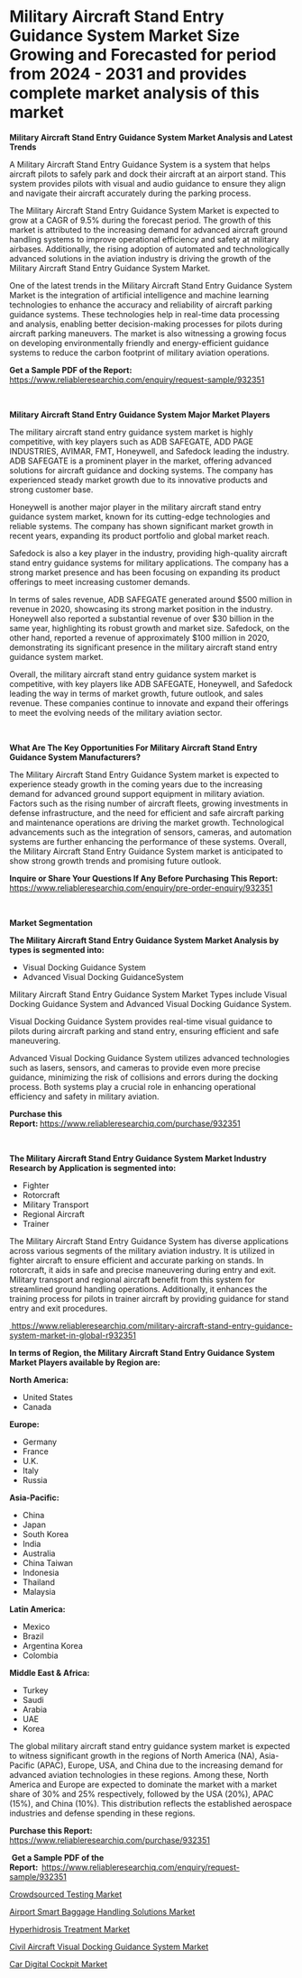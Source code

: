 <p><h1>Military Aircraft Stand Entry Guidance System Market Size Growing and Forecasted for period from 2024 - 2031 and provides complete market analysis of this market</h1></p><p><strong>Military Aircraft Stand Entry Guidance System Market Analysis and Latest Trends</strong></p>
<p><p>A Military Aircraft Stand Entry Guidance System is a system that helps aircraft pilots to safely park and dock their aircraft at an airport stand. This system provides pilots with visual and audio guidance to ensure they align and navigate their aircraft accurately during the parking process.</p><p>The Military Aircraft Stand Entry Guidance System Market is expected to grow at a CAGR of 9.5% during the forecast period. The growth of this market is attributed to the increasing demand for advanced aircraft ground handling systems to improve operational efficiency and safety at military airbases. Additionally, the rising adoption of automated and technologically advanced solutions in the aviation industry is driving the growth of the Military Aircraft Stand Entry Guidance System Market.</p><p>One of the latest trends in the Military Aircraft Stand Entry Guidance System Market is the integration of artificial intelligence and machine learning technologies to enhance the accuracy and reliability of aircraft parking guidance systems. These technologies help in real-time data processing and analysis, enabling better decision-making processes for pilots during aircraft parking maneuvers. The market is also witnessing a growing focus on developing environmentally friendly and energy-efficient guidance systems to reduce the carbon footprint of military aviation operations.</p></p>
<p><strong>Get a Sample PDF of the Report:&nbsp;</strong> <a href="https://www.reliableresearchiq.com/enquiry/request-sample/932351">https://www.reliableresearchiq.com/enquiry/request-sample/932351</a></p>
<p>&nbsp;</p>
<p><strong>Military Aircraft Stand Entry Guidance System Major Market Players</strong></p>
<p><p>The military aircraft stand entry guidance system market is highly competitive, with key players such as ADB SAFEGATE, ADD PAGE INDUSTRIES, AVIMAR, FMT, Honeywell, and Safedock leading the industry. ADB SAFEGATE is a prominent player in the market, offering advanced solutions for aircraft guidance and docking systems. The company has experienced steady market growth due to its innovative products and strong customer base.</p><p>Honeywell is another major player in the military aircraft stand entry guidance system market, known for its cutting-edge technologies and reliable systems. The company has shown significant market growth in recent years, expanding its product portfolio and global market reach.</p><p>Safedock is also a key player in the industry, providing high-quality aircraft stand entry guidance systems for military applications. The company has a strong market presence and has been focusing on expanding its product offerings to meet increasing customer demands.</p><p>In terms of sales revenue, ADB SAFEGATE generated around $500 million in revenue in 2020, showcasing its strong market position in the industry. Honeywell also reported a substantial revenue of over $30 billion in the same year, highlighting its robust growth and market size. Safedock, on the other hand, reported a revenue of approximately $100 million in 2020, demonstrating its significant presence in the military aircraft stand entry guidance system market.</p><p>Overall, the military aircraft stand entry guidance system market is competitive, with key players like ADB SAFEGATE, Honeywell, and Safedock leading the way in terms of market growth, future outlook, and sales revenue. These companies continue to innovate and expand their offerings to meet the evolving needs of the military aviation sector.</p></p>
<p>&nbsp;</p>
<p><strong>What Are The Key Opportunities For Military Aircraft Stand Entry Guidance System Manufacturers?</strong></p>
<p><p>The Military Aircraft Stand Entry Guidance System market is expected to experience steady growth in the coming years due to the increasing demand for advanced ground support equipment in military aviation. Factors such as the rising number of aircraft fleets, growing investments in defense infrastructure, and the need for efficient and safe aircraft parking and maintenance operations are driving the market growth. Technological advancements such as the integration of sensors, cameras, and automation systems are further enhancing the performance of these systems. Overall, the Military Aircraft Stand Entry Guidance System market is anticipated to show strong growth trends and promising future outlook.</p></p>
<p><strong>Inquire or Share Your Questions If Any Before Purchasing This Report:</strong> <a href="https://www.reliableresearchiq.com/enquiry/pre-order-enquiry/932351">https://www.reliableresearchiq.com/enquiry/pre-order-enquiry/932351</a></p>
<p>&nbsp;</p>
<p><strong>Market Segmentation</strong></p>
<p><strong>The Military Aircraft Stand Entry Guidance System Market Analysis by types is segmented into:</strong></p>
<p><ul><li>Visual Docking Guidance System</li><li>Advanced Visual Docking GuidanceSystem</li></ul></p>
<p><p>Military Aircraft Stand Entry Guidance System Market Types include Visual Docking Guidance System and Advanced Visual Docking Guidance System. </p><p>Visual Docking Guidance System provides real-time visual guidance to pilots during aircraft parking and stand entry, ensuring efficient and safe maneuvering. </p><p>Advanced Visual Docking Guidance System utilizes advanced technologies such as lasers, sensors, and cameras to provide even more precise guidance, minimizing the risk of collisions and errors during the docking process. Both systems play a crucial role in enhancing operational efficiency and safety in military aviation.</p></p>
<p><strong>Purchase this Report:&nbsp;</strong><a href="https://www.reliableresearchiq.com/purchase/932351">https://www.reliableresearchiq.com/purchase/932351</a></p>
<p>&nbsp;</p>
<p><strong>The Military Aircraft Stand Entry Guidance System Market Industry Research by Application is segmented into:</strong></p>
<p><ul><li>Fighter</li><li>Rotorcraft</li><li>Military Transport</li><li>Regional Aircraft</li><li>Trainer</li></ul></p>
<p><p>The Military Aircraft Stand Entry Guidance System has diverse applications across various segments of the military aviation industry. It is utilized in fighter aircraft to ensure efficient and accurate parking on stands. In rotorcraft, it aids in safe and precise maneuvering during entry and exit. Military transport and regional aircraft benefit from this system for streamlined ground handling operations. Additionally, it enhances the training process for pilots in trainer aircraft by providing guidance for stand entry and exit procedures.</p></p>
<p><a href="https://www.reliableresearchiq.com/military-aircraft-stand-entry-guidance-system-market-in-global-r932351">&nbsp;https://www.reliableresearchiq.com/military-aircraft-stand-entry-guidance-system-market-in-global-r932351</a></p>
<p><strong>In terms of Region, the Military Aircraft Stand Entry Guidance System Market Players available by Region are:</strong></p>
<p>
    <p> <strong> North America: </strong>
        <ul>
            <li>United States</li>
            <li>Canada</li>
        </ul>
        </p> 
    <p> <strong> Europe: </strong>
        <ul>
            <li>Germany</li>
            <li>France</li>
            <li>U.K.</li>
            <li>Italy</li>
            <li>Russia</li>
        </ul>
        </p> 
    <p> <strong> Asia-Pacific: </strong>
        <ul>
            <li>China</li>
            <li>Japan</li>
            <li>South Korea</li>
            <li>India</li>
            <li>Australia</li>
            <li>China Taiwan</li>
            <li>Indonesia</li>
            <li>Thailand</li>
            <li>Malaysia</li>
        </ul>
        </p> 
    <p> <strong> Latin America: </strong>
        <ul>
            <li>Mexico</li>
            <li>Brazil</li>
            <li>Argentina Korea</li>
            <li>Colombia</li>
        </ul>
        </p> 
    <p> <strong> Middle East & Africa: </strong>
        <ul>
            <li>Turkey</li>
            <li>Saudi</li>
            <li>Arabia</li>
            <li>UAE</li>
            <li>Korea</li>
        </ul>
    </p>
    </p>
<p><p>The global military aircraft stand entry guidance system market is expected to witness significant growth in the regions of North America (NA), Asia-Pacific (APAC), Europe, USA, and China due to the increasing demand for advanced aviation technologies in these regions. Among these, North America and Europe are expected to dominate the market with a market share of 30% and 25% respectively, followed by the USA (20%), APAC (15%), and China (10%). This distribution reflects the established aerospace industries and defense spending in these regions.</p></p>
<p><strong>Purchase this Report: </strong><a href="https://www.reliableresearchiq.com/purchase/932351">https://www.reliableresearchiq.com/purchase/932351</a></p>
<p>&nbsp;<strong>Get a Sample PDF of the Report:&nbsp;&nbsp;</strong><a href="https://www.reliableresearchiq.com/enquiry/request-sample/932351">https://www.reliableresearchiq.com/enquiry/request-sample/932351</a></p>
<p><strong></strong></p>
<p><p><a href="https://medium.com/@adribbs56546/global-crowdsourced-testing-market-sector-2024-2031-market-metrics-and-market-strategic-b4489f8887d1">Crowdsourced Testing Market</a></p><p><a href="https://medium.com/@othaleffler24/airport-smart-baggage-handling-solutions-market-a-global-and-regional-analysis-2024-2031-cb1aa270c24f">Airport Smart Baggage Handling Solutions Market</a></p><p><a href="https://medium.com/@garyshaw626/hyperhidrosis-treatment-market-trends-a-detailed-study-of-its-market-segmentation-and-analyzing-f28fdaff8e3a">Hyperhidrosis Treatment Market</a></p><p><a href="https://github.com/dlwlxxqs71/Market-Research-Report-List-1/blob/main/civil-aircraft-visual-docking-guidance-system-market.md">Civil Aircraft Visual Docking Guidance System Market</a></p><p><a href="https://medium.com/@janetchuaf36/market-forecast-global-car-digital-cockpit-trends-and-impact-analysis-2024-2031-by-application-0c77e281f600">Car Digital Cockpit Market</a></p></p>